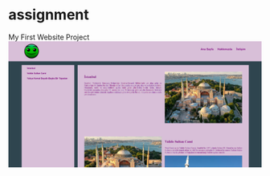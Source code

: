 # assignment
My First Website Project
![screenshot](https://github.com/coddernordic/assignment/blob/main/images/screenshot.png)
